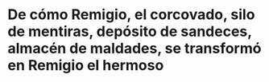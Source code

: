 # De cómo Remigio, el corcovado, silo de mentiras, depósito de sandeces, almacén de maldades, se transformó en Remigio el hermoso
